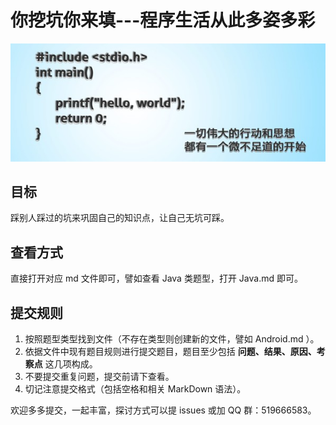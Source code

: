 # 你挖坑你来填---程序生活从此多姿多彩

![image](./image.png)

## 目标

踩别人踩过的坑来巩固自己的知识点，让自己无坑可踩。

## 查看方式

直接打开对应 md 文件即可，譬如查看 Java 类题型，打开 Java.md 即可。

## 提交规则

1. 按照题型类型找到文件（不存在类型则创建新的文件，譬如 Android.md ）。
2. 依据文件中现有题目规则进行提交题目，题目至少包括 **问题、结果、原因、考察点** 这几项构成。
3. 不要提交重复问题，提交前请下查看。
4. 切记注意提交格式（包括空格和相关 MarkDown 语法）。

欢迎多多提交，一起丰富，探讨方式可以提 issues 或加 QQ 群：519666583。
